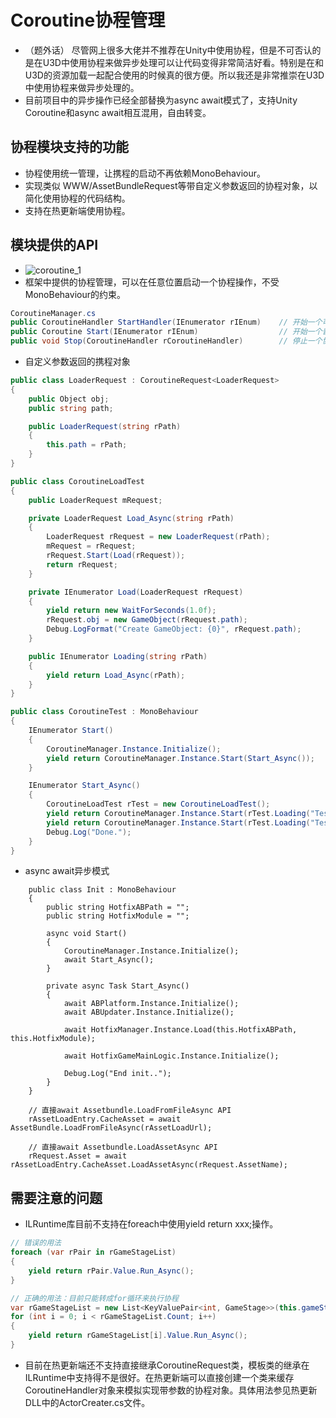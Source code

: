 # Coroutine协程管理
* （题外话） 尽管网上很多大佬并不推荐在Unity中使用协程，但是不可否认的是在U3D中使用协程来做异步处理可以让代码变得非常简洁好看。特别是在和U3D的资源加载一起配合使用的时候真的很方便。所以我还是非常推崇在U3D中使用协程来做异步处理的。
* 目前项目中的异步操作已经全部替换为async await模式了，支持Unity Coroutine和async await相互混用，自由转变。

## 协程模块支持的功能
* 协程使用统一管理，让携程的启动不再依赖MonoBehaviour。
* 实现类似 WWW/AssetBundleRequest等带自定义参数返回的协程对象，以简化使用协程的代码结构。
* 支持在热更新端使用协程。

## 模块提供的API
* ![coroutine_1](https://github.com/winddyhe/knight/blob/master/Doc/res/images/coroutine_1.png)
* 框架中提供的协程管理，可以在任意位置启动一个协程操作，不受MonoBehaviour的约束。
```C#
CoroutineManager.cs
public CoroutineHandler StartHandler(IEnumerator rIEnum)	// 开始一个可控制(停掉)的协程
public Coroutine Start(IEnumerator rIEnum)					// 开始一个普通协程
public void Stop(CoroutineHandler rCoroutineHandler)		// 停止一个协程
```
* 自定义参数返回的携程对象
```C#
public class LoaderRequest : CoroutineRequest<LoaderRequest>
{
    public Object obj;
    public string path;

    public LoaderRequest(string rPath)
    {
        this.path = rPath;
    }
}

public class CoroutineLoadTest
{
    public LoaderRequest mRequest;

    private LoaderRequest Load_Async(string rPath)
    {
        LoaderRequest rRequest = new LoaderRequest(rPath);
        mRequest = rRequest;
        rRequest.Start(Load(rRequest));
        return rRequest;
    }

    private IEnumerator Load(LoaderRequest rRequest)
    {
        yield return new WaitForSeconds(1.0f);
        rRequest.obj = new GameObject(rRequest.path);
        Debug.LogFormat("Create GameObject: {0}", rRequest.path);
    }

    public IEnumerator Loading(string rPath)
    {
        yield return Load_Async(rPath);
    }
}

public class CoroutineTest : MonoBehaviour
{
    IEnumerator Start()
    {
        CoroutineManager.Instance.Initialize();
        yield return CoroutineManager.Instance.Start(Start_Async());
    }

    IEnumerator Start_Async()
    {
        CoroutineLoadTest rTest = new CoroutineLoadTest();
        yield return CoroutineManager.Instance.Start(rTest.Loading("Test1"));
        yield return CoroutineManager.Instance.Start(rTest.Loading("Test2"));
        Debug.Log("Done.");
    }
}
```

* async await异步模式
```
    public class Init : MonoBehaviour
    {
        public string HotfixABPath = "";
        public string HotfixModule = "";
        
        async void Start()
        {
            CoroutineManager.Instance.Initialize();
			await Start_Async();
        }

        private async Task Start_Async()
        {
            await ABPlatform.Instance.Initialize();
            await ABUpdater.Instance.Initialize();
			
            await HotfixManager.Instance.Load(this.HotfixABPath, this.HotfixModule);

            await HotfixGameMainLogic.Instance.Initialize();
			
            Debug.Log("End init..");
        }
	}
	
	// 直接await Assetbundle.LoadFromFileAsync API
	rAssetLoadEntry.CacheAsset = await AssetBundle.LoadFromFileAsync(rAssetLoadUrl);
	
	// 直接await Assetbundle.LoadAssetAsync API
	rRequest.Asset = await rAssetLoadEntry.CacheAsset.LoadAssetAsync(rRequest.AssetName);
```

## 需要注意的问题
* ILRuntime库目前不支持在foreach中使用yield return xxx;操作。
```C#
// 错误的用法
foreach (var rPair in rGameStageList)
{
	yield return rPair.Value.Run_Async();
}

// 正确的用法：目前只能转成for循环来执行协程
var rGameStageList = new List<KeyValuePair<int, GameStage>>(this.gameStages);
for (int i = 0; i < rGameStageList.Count; i++)
{
    yield return rGameStageList[i].Value.Run_Async();
}
```
* 目前在热更新端还不支持直接继承CoroutineRequest类，模板类的继承在ILRuntime中支持得不是很好。在热更新端可以直接创建一个类来缓存CoroutineHandler对象来模拟实现带参数的协程对象。具体用法参见热更新DLL中的ActorCreater.cs文件。











